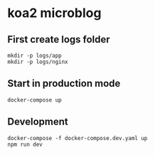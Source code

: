 # koa2 microblog

## First create logs folder
```
mkdir -p logs/app
mkdir -p logs/nginx
```

## Start in production mode
```
docker-compose up
```

## Development
```
docker-compose -f docker-compose.dev.yaml up
npm run dev
```